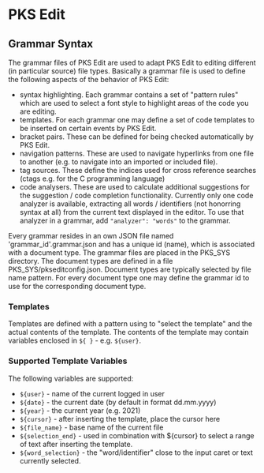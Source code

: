 # PKS Edit

## Grammar Syntax

The grammar files of PKS Edit are used to adapt PKS Edit to editing different (in particular source) file types.
Basically a grammar file is used to define the following aspects of the behavior of PKS Edit:

- syntax highlighting. Each grammar contains a set of "pattern rules" which are used to select a font style to
  highlight areas of the code you are editing.
- templates. For each grammar one may define a set of code templates to be inserted on certain events by PKS Edit.
- bracket pairs. These can be defined for being checked automatically by PKS Edit.
- navigation patterns. These are used to navigate hyperlinks from one file to another (e.g. to navigate into an imported
  or included file).
- tag sources. These define the indices used for cross reference searches (ctags e.g. for the C programming language)
- code analysers. These are used to calculate additional suggestions for the suggestion / code completion functionality.
  Currently only one code analyzer is available, extracting all words / identifiers (not honorring syntax at all) from the 
  current text displayed in the editor. To use that analyzer in a grammar, add `"analyzer": "words"` to the grammar.

Every grammar resides in an own JSON file named 'grammar_id'.grammar.json and has a unique id (name), which is associated 
with a document type. The grammar files are placed in the PKS_SYS directory. The document types are defined in a file
PKS_SYS/pkseditconfig.json. Document types are typically selected by file name pattern. For every document type one may
define the grammar id to use for the corresponding document type.

### Templates
Templates are defined with a pattern using to "select the template" and the actual contents of the template. The contents
of the template may contain variables enclosed in `${ }` - e.g. `${user}`.

### Supported Template Variables
The following variables are supported:

- `${user}` - name of the current logged in user
- `${date}` - the current date (by default in format dd.mm.yyyy)
- `${year}` - the current year (e.g. 2021)
- `${cursor}` - after inserting the template, place the cursor here
- `${file_name}` - base name of the current file
- `${selection_end}` - used in combination with ${cursor} to select a range of text after inserting the template.
- `${word_selection}` - the "word/identifier" close to the input caret or text currently selected.



